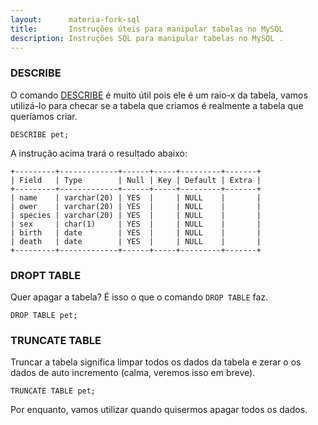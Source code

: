 ```yaml
---
layout:      materia-fork-sql
title:       Instruções úteis para manipular tabelas no MySQL
description: Instruções SQL para manipular tabelas no MySQL .
---
```


### DESCRIBE

O comando [DESCRIBE](http://dev.mysql.com/doc/refman/5.7/en/describe.html "link-externo") é muito útil pois ele é um 
raio-x da tabela, vamos utilizá-lo para checar se a tabela que criamos é realmente a tabela que queríamos criar.

    DESCRIBE pet;

A instrução acima trará o resultado abaixo:

    +---------+-------------+------+-----+---------+-------+
    | Field   | Type        | Null | Key | Default | Extra |
    +---------+-------------+------+-----+---------+-------+
    | name    | varchar(20) | YES  |     | NULL    |       |
    | ower    | varchar(20) | YES  |     | NULL    |       |
    | species | varchar(20) | YES  |     | NULL    |       |
    | sex     | char(1)     | YES  |     | NULL    |       |
    | birth   | date        | YES  |     | NULL    |       |
    | death   | date        | YES  |     | NULL    |       |
    +---------+-------------+------+-----+---------+-------+


### DROPT TABLE

Quer apagar a tabela? É isso o que o comando `DROP TABLE` faz.

    DROP TABLE pet;


### TRUNCATE TABLE

Truncar a tabela significa limpar todos os dados da tabela e zerar o os dados de auto incremento (calma, veremos isso em breve).

    TRUNCATE TABLE pet;

Por enquanto, vamos utilizar quando quisermos apagar todos os dados.

